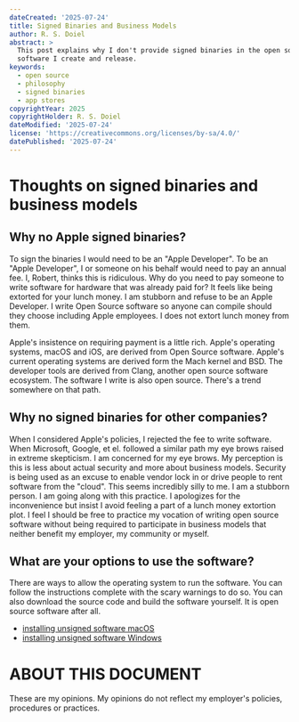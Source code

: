 ```yaml
---
dateCreated: '2025-07-24'
title: Signed Binaries and Business Models
author: R. S. Doiel
abstract: >
  This post explains why I don't provide signed binaries in the open source
  software I create and release.
keywords:
  - open source
  - philosophy
  - signed binaries
  - app stores
copyrightYear: 2025
copyrightHolder: R. S. Doiel
dateModified: '2025-07-24'
license: 'https://creativecommons.org/licenses/by-sa/4.0/'
datePublished: '2025-07-24'
---
```


# Thoughts on signed binaries and business models

## Why no Apple signed binaries?

To sign the binaries I would need to be an "Apple Developer". To be an "Apple Developer", I or someone on his behalf would need to pay an annual fee. I, Robert, thinks this is ridiculous. Why do you need to pay someone to write software for hardware that was already paid for? It feels like being extorted for your lunch money. I am stubborn and refuse to be an Apple Developer. I write Open Source software so anyone can compile should they choose including Apple employees. I does not extort lunch money from them.

Apple's insistence on requiring payment is a little rich. Apple's operating systems, macOS and iOS, are derived from Open Source software. Apple's current operating systems are derived form the Mach kernel and BSD. The developer tools are derived from Clang, another open source software ecosystem. The software I write is also open source. There's a trend somewhere on that path.

## Why no signed binaries for other companies?

When I considered Apple's policies, I rejected the fee to write software. When Microsoft, Google, et el. followed a similar path my eye brows raised in extreme skepticism. I am concerned for my eye brows. My perception is this is less about actual security and more about business models. Security is being used as an excuse to enable vendor lock in or drive people to rent software from the "cloud". This seems incredibly silly to me. I am a stubborn person. I am going along with this practice. I apologizes for the inconvenience but insist I avoid feeling a part of a lunch money extortion plot. I feel I should be free to practice my vocation of writing open source software without being required to participate in business models that neither benefit my employer, my community or myself.

## What are your options to use the software?

There are ways to allow the operating system to run the software. You can follow the instructions complete with the scary warnings to do so. You can also download the source code and build the software yourself. It is open source software after all.

- [installing unsigned software macOS](INSTALL_NOTES_macOS.txt)
- [installing unsigned software Windows](INSTALL_NOTES_Windows.txt)

# ABOUT THIS DOCUMENT

These are my opinions. My opinions do not reflect my employer's policies, procedures or practices.
